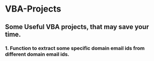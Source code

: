 # VBA-Projects
## Some Useful VBA projects, that may save your time.

### 1. Function to extract some specific domain email ids from different domain email ids.
